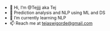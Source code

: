 - 👋 Hi, I’m @Tejjjj aka Tej
- 👀 Prediction analysis and NLP using ML and DS 
- 🌱 I’m currently learning NLP
- 📫 Reach me at tejaswigorde@gmail.com

<!---
Tejjjj/Tejjjj is a ✨ special ✨ repository because its `README.md` (this file) appears on your GitHub profile.
You can click the Preview link to take a look at your changes.
--->
